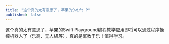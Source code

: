 ```yaml
---
title: "这个真的太有意思了，苹果的Swift P"
published: false
---
```

这个真的太有意思了，苹果的Swift Playground编程教学应用即将可以通过程序操控机器人了（乐高、无人机等），真的是寓教于乐！值得学习。

